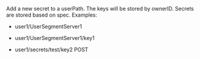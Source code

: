 Add a new secret to a userPath. The keys will be stored by ownerID.
Secrets are stored based on spec.
Examples:

- user1/UserSegmentServer1
- user1/UserSegmentServer1/key1

- user1/secrets/test/key2
  POST
